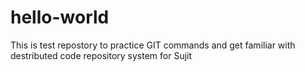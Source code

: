 # hello-world
This is test repostory to practice GIT commands and get familiar with destributed code repository system for Sujit
